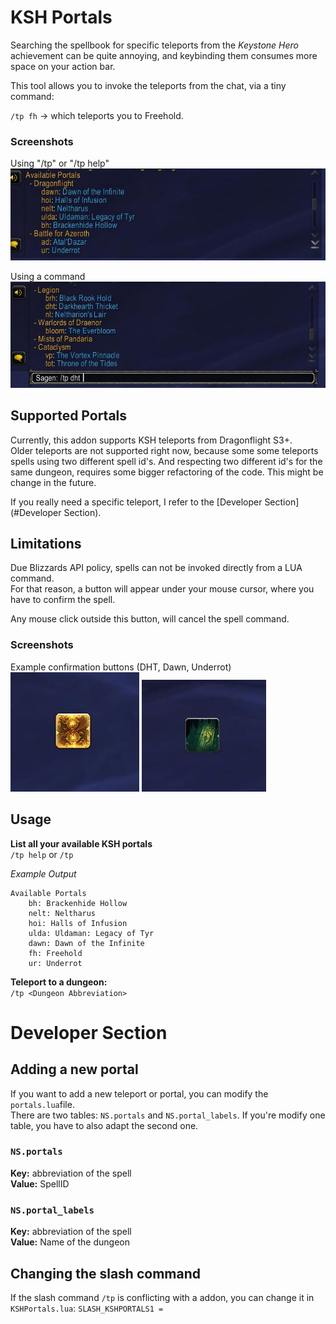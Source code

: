 # KSH Portals
Searching the spellbook for specific teleports from the *Keystone Hero* achievement can be 
quite annoying, and keybinding them consumes more space on your action bar.  

This tool allows you to invoke the teleports from the chat, via a tiny command:  

`/tp fh` -> which teleports you to Freehold.  


### Screenshots
Using "/tp" or "/tp help"  
![Help Preview](screenshots/tp_preview.jpeg)  

Using a command  
![Command Prwview](screenshots/command_preview.jpeg)  


## Supported Portals
Currently, this addon supports KSH teleports from Dragonflight S3+.  
Older teleports are not supported right now, because some some teleports spells 
using two different spell id's. And respecting two different id's for the same 
dungeon, requires some bigger refactoring of the code. This might be change in 
the future.

If you really need a specific teleport, I refer to the [Developer Section](#Developer Section).  


## Limitations
Due Blizzards API policy, spells can not be invoked directly from a LUA command.  
For that reason, a button will appear under your mouse cursor, where you have to confirm the spell.  

Any mouse click outside this button, will cancel the spell command.  

### Screenshots
Example confirmation buttons (DHT, Dawn, Underrot)  
![Dawn](screenshots/dawn_button.jpeg)  ![Underrot](screenshots/underrot_button.jpeg)


## Usage
**List all your available KSH portals**  
`/tp help` or `/tp`  

*Example Output*
```
Available Portals
    bh: Brackenhide Hollow
    nelt: Neltharus
    hoi: Halls of Infusion
    ulda: Uldaman: Legacy of Tyr
    dawn: Dawn of the Infinite
    fh: Freehold
    ur: Underrot
```

**Teleport to a dungeon:**  
`/tp <Dungeon Abbreviation>`  

# Developer Section
## Adding a new portal
If you want to add a new teleport or portal, you can modify the `portals.lua`file.  
There are two tables: `NS.portals` and `NS.portal_labels`. If you're modify one table, you have to also adapt the second one.  

### `NS.portals`
**Key:** abbreviation of the spell  
**Value:** SpellID  

### `NS.portal_labels`
**Key:** abbreviation of the spell  
**Value:** Name of the dungeon  

## Changing the slash command
If the slash command `/tp` is conflicting with a addon, you can change it in `KSHPortals.lua`: `SLASH_KSHPORTALS1 = `  


